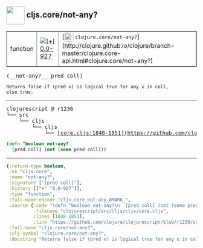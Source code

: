 ## <img width="48px" valign="middle" src="http://i.imgur.com/Hi20huC.png"> cljs.core/not-any?

 <table border="1">
<tr>
<td>function</td>
<td><a href="https://github.com/cljsinfo/api-refs/tree/0.0-927"><img valign="middle" alt="[+] 0.0-927" src="https://img.shields.io/badge/+-0.0--927-lightgrey.svg"></a> </td>
<td>
[<img height="24px" valign="middle" src="http://i.imgur.com/1GjPKvB.png"> <samp>clojure.core/not-any?</samp>](http://clojure.github.io/clojure/branch-master/clojure.core-api.html#clojure.core/not-any?)
</td>
</tr>
</table>

 <samp>
(__not-any?__ pred coll)<br>
</samp>

```
Returns false if (pred x) is logical true for any x in coll,
else true.
```

---

 <pre>
clojurescript @ r1236
└── src
    └── cljs
        └── cljs
            └── <ins>[core.cljs:1848-1851](https://github.com/clojure/clojurescript/blob/r1236/src/cljs/cljs/core.cljs#L1848-L1851)</ins>
</pre>

```clj
(defn ^boolean not-any?
  [pred coll] (not (some pred coll)))
```


---

```clj
{:return-type boolean,
 :ns "cljs.core",
 :name "not-any?",
 :signature ["[pred coll]"],
 :history [["+" "0.0-927"]],
 :type "function",
 :full-name-encode "cljs.core_not-any_QMARK_",
 :source {:code "(defn ^boolean not-any?\n  [pred coll] (not (some pred coll)))",
          :filename "clojurescript/src/cljs/cljs/core.cljs",
          :lines [1848 1851],
          :link "https://github.com/clojure/clojurescript/blob/r1236/src/cljs/cljs/core.cljs#L1848-L1851"},
 :full-name "cljs.core/not-any?",
 :clj-symbol "clojure.core/not-any?",
 :docstring "Returns false if (pred x) is logical true for any x in coll,\nelse true."}

```
